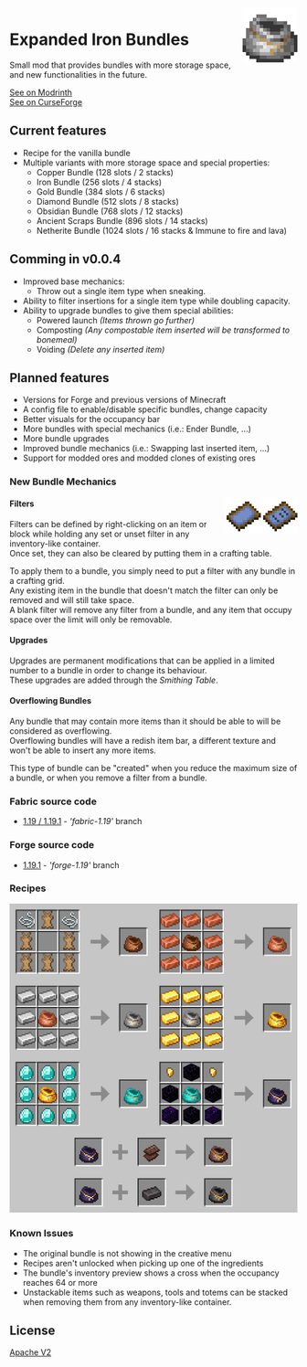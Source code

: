 <img src="images/items/iron_ingot_bundle.png" align="right" width="96px" height="96px"/>

# Expanded Iron Bundles
Small mod that provides bundles with more storage space, and new functionalities in the future.

[See on Modrinth](https://modrinth.com/mod/expanded-iron-bundles)<br>
[See on CurseForge](https://www.curseforge.com/minecraft/mc-mods/expanded-iron-bundles-fabric)

## Current features
* Recipe for the vanilla bundle
* Multiple variants with more storage space and special properties:
  * Copper Bundle (128 slots / 2 stacks)
  * Iron Bundle (256 slots / 4 stacks)
  * Gold Bundle (384 slots / 6 stacks)
  * Diamond Bundle (512 slots / 8 stacks)
  * Obsidian Bundle (768 slots / 12 stacks)
  * Ancient Scraps Bundle (896 slots / 14 stacks)
  * Netherite Bundle (1024 slots / 16 stacks & Immune to fire and lava)
  
## Comming in v0.0.4
* Improved base mechanics:
  * Throw out a single item type when sneaking.
* Ability to filter insertions for a single item type while doubling capacity.
* Ability to upgrade bundles to give them special abilities:
  * Powered launch <i>(Items thrown go further)</i>
  * Composting <i>(Any compostable item inserted will be transformed to bonemeal)</i>
  * Voiding <i>(Delete any inserted item)</i>

## Planned features
* Versions for Forge and previous versions of Minecraft
* A config file to enable/disable specific bundles, change capacity
* Better visuals for the occupancy bar
* More bundles with special mechanics (i.e.: Ender Bundle, ...)
* More bundle upgrades
* Improved bundle mechanics (i.e.: Swapping last inserted item, ...)
* Support for modded ores and modded clones of existing ores

### New Bundle Mechanics

<img src="images/items/bundle_filter_set.png" align="right" width="64px" height="64px"/>
<img src="images/items/bundle_filter_unset.png" align="right" width="64px" height="64px"/>

#### Filters
Filters can be defined by right-clicking on an item or block while holding any set or unset filter in any inventory-like container.<br>
Once set, they can also be cleared by putting them in a crafting table.

To apply them to a bundle, you simply need to put a filter with any bundle in a crafting grid.<br>
Any existing item in the bundle that doesn't match the filter can only be removed and will still take space.<br>
A blank filter will remove any filter from a bundle, and any item that occupy space over the limit will only be removable.

#### Upgrades
Upgrades are permanent modifications that can be applied in a limited number to a bundle in order to change its behaviour.<br>
These upgrades are added through the <i>Smithing Table</i>.

#### Overflowing Bundles
Any bundle that may contain more items than it should be able to will be considered as overflowing.<br>
Overflowing bundles will have a redish item bar, a different texture and won't be able to insert any more items.

This type of bundle can be "created" when you reduce the maximum size of a bundle, or when you remove a filter from a bundle.

### Fabric source code
* [1.19 / 1.19.1](https://github.com/aziascreations/MC-Expanded-Iron-Bundles/tree/fabric-1.19) - *'fabric-1.19'* branch

### Forge source code
* [1.19.1](https://github.com/aziascreations/MC-Expanded-Iron-Bundles/tree/forge-1.19) - *'forge-1.19'* branch

### Recipes
<img src="images/crafts/full_all.png"/>

### Known Issues
* The original bundle is not showing in the creative menu
* Recipes aren't unlocked when picking up one of the ingredients
* The bundle's inventory preview shows a cross when the occupancy reaches 64 or more
* Unstackable items such as weapons, tools and totems can be stacked when removing them from any inventory-like container.

## License
[Apache V2](LICENSE)
